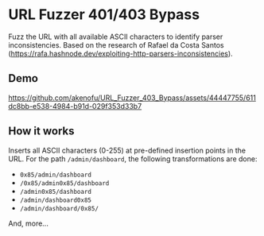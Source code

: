 ﻿# URL Fuzzer 401/403 Bypass

Fuzz the URL with all available ASCII characters to identify parser inconsistencies. Based on the research of Rafael da Costa Santos (https://rafa.hashnode.dev/exploiting-http-parsers-inconsistencies).

## Demo

https://github.com/akenofu/URL_Fuzzer_403_Bypass/assets/44447755/611dc8bb-e538-4984-b91d-029f353d33b7

## How it works 
Inserts all ASCII characters (0-255) at pre-defined insertion points in the URL.
For the path `/admin/dashboard`, the following transformations are done:
- `0x85/admin/dashboard`
- `/0x85/admin0x85/dashboard`
- `/admin0x85/dashboard`
- `/admin/dashboard0x85`
- `/admin/dashboard/0x85/`

And, more...
